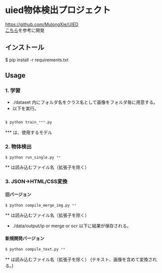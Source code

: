 # uied物体検出プロジェクト
https://github.com/MulongXie/UIED  
[こちら](https://github.com/MulongXie/UIED)を参考に開発

## インストール
$ pip install -r requirements.txt

## Usage

### 1. 学習
- ./dataset 内にフォルダ名をクラス名として画像をフォルダ毎に用意する。
- 以下を実行。

```python

$ python train_***.py 
```
  *** は、使用するモデル

### 2. 物体検出
```python
$ python run_single.py **
```
** は読み込むファイル名（拡張子を除く）

### 3. JSON->HTML/CSS変換

#### 旧バージョン

```python
$ python compile_merge_img.py **
```
** は読み込むファイル名（拡張子を除く）

- ./data/output/ip or merge or ocr 以下に結果が保存される。

#### 新規開発バージョン

```python
$ python compile_text.py **
```
** は読み込むファイル名（拡張子を除く）
(テキスト、画像を含めて変換される。)

